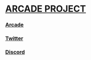 <h1><a href="https://github.com/Itsoon-xyz/ARCADE">ARCADE PROJECT</a></h1>
<h3><a href="https://www.arcade-project.ml/">Arcade</a></h3>
<h3><a href="https://twitter.com/Itsoon_off">Twitter</a></3>
<h3><a href="https://discord.gg/ejJmR5Y9YC">Discord</a></h3>
